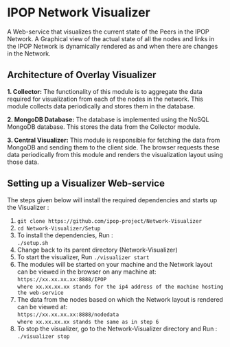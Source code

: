 # IPOP Network Visualizer

A Web-service that visualizes the current state of the Peers in the IPOP Network. A Graphical view of the actual state of all the nodes and links in the IPOP Network is dynamically rendered as and when there are changes in the Network.  

## Architecture of Overlay Visualizer

**1. Collector:** The functionality of this module is to aggregate the data required for visualization from each of the nodes in the network. This module collects data periodically and stores them in the database.  

**2. MongoDB Database:** The database is implemented using the NoSQL MongoDB database. This stores the data from the Collector module.  

**3. Central Visualizer:** This module is responsible for fetching the data from MongoDB and sending them to the client side. The browser requests these data periodically from this module and renders the visualization layout using those data.  
  
## Setting up a Visualizer Web-service

The steps given below will install the required dependencies and starts up the Visualizer :  

1. `git clone https://github.com/ipop-project/Network-Visualizer`  
2. `cd Network-Visualizer/Setup`    
3. To install the dependencies, Run :    
    `./setup.sh`    
4. Change back to its parent directory (Network-Visualizer)
5. To start the visualizer, Run 
    `./visualizer start`  
6. The modules will be started on your machine and the Network layout can be viewed in the browser on any machine at:  
   `https://xx.xx.xx.xx:8888/IPOP`  
`where xx.xx.xx.xx stands for the ip4 address of the machine hosting the web-service`  
7. The data from the nodes based on which the Network layout is rendered can be viewed at:  
    `https://xx.xx.xx.xx:8888/nodedata`  
`where xx.xx.xx.xx stands the same as in step 6`  
8. To stop the visualizer, go to the Network-Visualizer directory and Run :  
    `./visualizer stop`